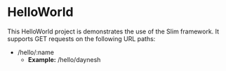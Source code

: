 HelloWorld
==========

This HelloWorld project is demonstrates the use of the Slim framework.  It supports GET requests on the following URL paths:

* /hello/:name
  * __Example:__ /hello/daynesh 
